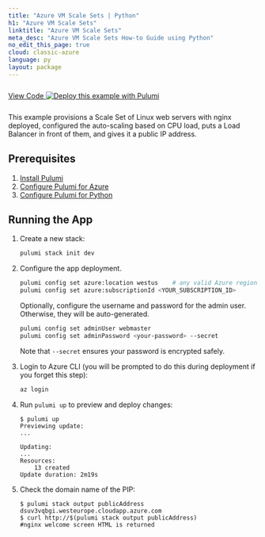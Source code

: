 ```yaml
---
title: "Azure VM Scale Sets | Python"
h1: "Azure VM Scale Sets"
linktitle: "Azure VM Scale Sets"
meta_desc: "Azure VM Scale Sets How-to Guide using Python"
no_edit_this_page: true
cloud: classic-azure
language: py
layout: package
---
```


<!-- WARNING: this page was generated by a tool. Do not edit it by hand. -->
<!-- To change it, please see https://github.com/pulumi/registry/tree/master/tools/mktutorial. -->

<p class="mb-4 inline-flex items-center">
    <a class="rounded-md font-display text-lg text-white bg-white border-2 border-blue-600 px-3 mr-2 whitespace-no-wrap hover:text-white" style="height: 45px; line-height: 41px;" href="https://github.com/pulumi/examples/tree/master/classic-azure-py-vm-scaleset" target="_blank">
        <span class="flex items-center">
            <i class="fab fa-github pr-1.5"></i>
            <span>View Code</span>
        </span>
    </a>
    <a href="https://app.pulumi.com/new?template=https://github.com/pulumi/examples/blob/master/classic-azure-py-vm-scaleset/README.md" target="_blank">
        <img src="https://get.pulumi.com/new/button.svg" alt="Deploy this example with Pulumi">
    </a>
</p>


This example provisions a Scale Set of Linux web servers with nginx deployed, configured the auto-scaling based on CPU load, puts a Load Balancer in front of them, and gives it a public IP address.

## Prerequisites

1. [Install Pulumi](https://www.pulumi.com/docs/get-started/install/)
1. [Configure Pulumi for Azure](https://www.pulumi.com/docs/intro/cloud-providers/azure/setup/)
1. [Configure Pulumi for Python](https://www.pulumi.com/docs/intro/languages/python/)

## Running the App

1. Create a new stack:

    ```bash
    pulumi stack init dev
    ```

1. Configure the app deployment.

    ```bash
    pulumi config set azure:location westus    # any valid Azure region will do
    pulumi config set azure:subscriptionId <YOUR_SUBSCRIPTION_ID>
    ```

    Optionally, configure the username and password for the admin user. Otherwise, they will be auto-generated.

    ```bash
    pulumi config set adminUser webmaster
    pulumi config set adminPassword <your-password> --secret
    ```

    Note that `--secret` ensures your password is encrypted safely.

1. Login to Azure CLI (you will be prompted to do this during deployment if you forget this step):

    ```bash
    az login
    ```

1. Run `pulumi up` to preview and deploy changes:

    ```console
    $ pulumi up
    Previewing update:
    ...

    Updating:
    ...
    Resources:
        13 created
    Update duration: 2m19s
    ```

1. Check the domain name of the PIP:

    ```console
    $ pulumi stack output publicAddress
    dsuv3vqbgi.westeurope.cloudapp.azure.com
    $ curl http://$(pulumi stack output publicAddress)
    #nginx welcome screen HTML is returned
    ```

